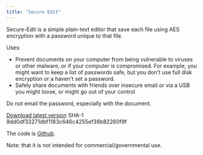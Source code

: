 ```yaml
---
title: "Secure Edit"
---
```

<p>Secure-Edit is a simple plain-text editor that save each file using AES encryption with a password unique to that file.</p>

<p>Uses:</p>

<ul>
<li>Prevent documents on your computer from being vulnerable to viruses or other malware, or if your computer is compromised. For example, you might want to keep a list of passwords safe, but you don't use full disk encryption or a haven't set a password.</li>
<li>Safely share documents with friends over insecure email or via a USB you might loose, or might go out of your control</li>
</ul>

<p>Do not email the password, especially with the document.</p>

<p><a href="/sites/default/files/secure-edit-1.0.0.jar">Download latest version</a> SHA-1 9dd0df33271dbf1183c646c4255ef38b82260f9f</p>

<p>The code is <a href="https://github.com/alexec/secure-edit">Github</a>.</p>

<p>Note: that it is not intended for commercial/governmental use.</p>
